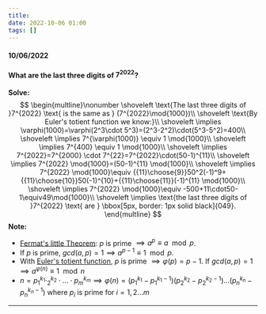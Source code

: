 ```yaml
---
title:
date: 2022-10-06 01:00
tags: []
---
```


#### 10/06/2022

#### What are the last three digits of $7^{2022}$?

**Solve:**
$$
\begin{multline}\nonumber
\shoveleft \text{The last three digits of }7^{2022} \text{ is the same as } (7^{2022}\mod{1000})\\
\shoveleft \text{By Euler's totient function we know:}\\
\shoveleft \implies \varphi(1000)=\varphi(2^3\cdot 5^3)=(2^3-2^2)\cdot(5^3-5^2)=400\\
\shoveleft \implies 7^{\varphi(1000)} \equiv 1 \mod{1000}\\
\shoveleft \implies 7^{400} \equiv 1 \mod{1000}\\
\shoveleft \implies 7^{2022}=7^{2000} \cdot 7^{22}=7^{2022}\cdot(50-1)^{11}\\
\shoveleft \implies 7^{2022} \mod{1000}=(50-1)^{11} \mod{1000}\\
\shoveleft \implies 7^{2022} \mod{1000}\equiv {{11}\choose{9}}50^2(-1)^9+{{11}\choose{10}}50(-1)^{10}+{{11}\choose{11}}(-1)^{11} \mod{1000}\\
\shoveleft \implies 7^{2022} \mod{1000}\equiv -500+11\cdot50-1\equiv49\mod{1000}\\
\shoveleft \implies \text{the last three digits of }7^{2022} \text{ are } \bbox[5px, border: 1px solid black]{049}.
\end{multline}
$$
**Note:**

* [Fermat's little Theorem](https://en.wikipedia.org/wiki/Fermat%27s_little_theorem): $p$ is prime $\implies a^p \equiv a \mod{p}$. 
* If $p$ is prime, $gcd(a,p)=1 \implies a^{p-1}\equiv 1 \mod{p}$.
* With [Euler's totient function](https://en.wikipedia.org/wiki/Euler%27s_totient_function), $p$ is prime $\implies \varphi(p)=p-1$. If $gcd(a,p)=1 \implies a^{\varphi(n)} \equiv 1 \mod{n}$
* $n=p_{1}^{k_1}\cdotp_{2}^{k_2}\cdot \dots\cdot p_{m}^{k_m} \implies \varphi(n)=(p_{1}^{k_1}-p_{1}^{k_1-1})(p_{2}^{k_2}-p_{2}^{k_2-1})\dots (p_{n}^{k_n}-p_{n}^{k_n-1}) \text{ where }p_i \text{ is prime for }i=1,2 \dots m$

---

